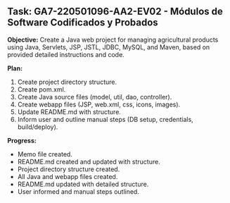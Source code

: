 ## Task: GA7-220501096-AA2-EV02 - Módulos de Software Codificados y Probados

**Objective:** Create a Java web project for managing agricultural products using Java, Servlets, JSP, JSTL, JDBC, MySQL, and Maven, based on provided detailed instructions and code.

**Plan:**
1. Create project directory structure.
2. Create pom.xml.
3. Create Java source files (model, util, dao, controller).
4. Create webapp files (JSP, web.xml, css, icons, images).
5. Update README.md with structure.
6. Inform user and outline manual steps (DB setup, credentials, build/deploy).

**Progress:**
- Memo file created.
- README.md created and updated with structure.
- Project directory structure created.
- All Java and webapp files created.
- README.md updated with detailed structure.
- User informed and manual steps outlined. 